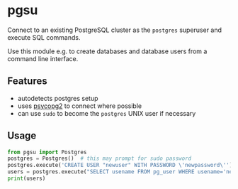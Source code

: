 # pgsu

Connect to an existing PostgreSQL cluster as the `postgres` superuser and execute SQL commands.

Use this module e.g. to create databases and database users from a command line interface.

## Features

 * autodetects postgres setup
 * uses [psycopg2](http://initd.org/psycopg/docs/index.html) to connect where possible
 * can use `sudo` to become the `postgres` UNIX user if necessary

## Usage

```python
from pgsu import Postgres
postgres = Postgres()  # this may prompt for sudo password
postgres.execute('CREATE USER "newuser" WITH PASSWORD \'newpassword\'')
users = postgres.execute("SELECT usename FROM pg_user WHERE usename='newuser'")
print(users)
```
